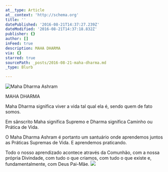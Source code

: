 ```yaml
---
at__type: Article
at__context: 'http://schema.org'
title: ''
datePublished: '2016-08-21T14:37:27.239Z'
dateModified: '2016-08-21T14:37:18.832Z'
publisher: {}
author: []
inFeed: true
description: MAHA DHARMA
via: {}
starred: true
sourcePath: _posts/2016-08-21-maha-dharma.md
_type: Blurb

---
```

![Maha Dharma Ashram ](https://the-grid-user-content.s3-us-west-2.amazonaws.com/bd23ce96-fced-41c6-ad70-98092f776d55.jpg)

MAHA DHARMA

Maha Dharma significa viver a vida tal qual ela é, sendo quem de fato somos.

Em sânscrito Maha significa Supremo e Dharma significa Caminho ou Prática de Vida.

O Maha Dharma Ashram é portanto um santuário onde aprendemos juntos as Práticas Supremas de Vida. E aprendemos praticando.

Todo o nosso aprendizado acontece através da Comunhão, com a nossa própria Divindade, com tudo o que criamos, com tudo o que existe e, fundamentalmente, com Deus Pai-Mãe.
![](https://the-grid-user-content.s3-us-west-2.amazonaws.com/d2c61326-ed89-49eb-9cde-7d68e335060f.jpg)